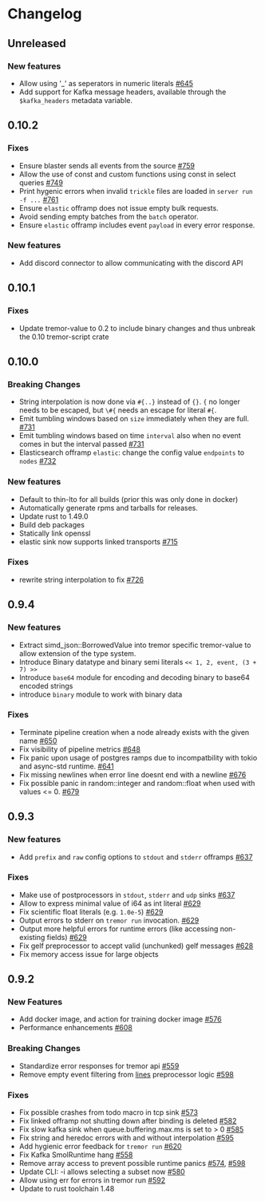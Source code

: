 # Changelog

## Unreleased

### New features

* Allow using '_' as seperators in numeric literals [#645](https://github.com/tremor-rs/tremor-runtime/issues/645)
* Add support for Kafka message headers, available through the `$kafka_headers` metadata variable.

## 0.10.2

### Fixes

* Ensure blaster sends all events from the source [#759](https://github.com/tremor-rs/tremor-runtime/pull/759)
* Allow the use of const and custom functions using const in select queries [#749](https://github.com/tremor-rs/tremor-runtime/issues/749)
* Print hygenic errors when invalid `trickle` files are loaded in `server run -f ...` [#761](https://github.com/tremor-rs/tremor-runtime/issues/761)
* Ensure `elastic` offramp does not issue empty bulk requests.
* Avoid sending empty batches from the `batch` operator.
* Ensure `elastic` offramp includes event `payload` in every error response.

### New features

* Add discord connector to allow communicating with the discord API

## 0.10.1

### Fixes

* Update tremor-value to 0.2 to include binary changes and thus unbreak the 0.10 tremor-script crate

## 0.10.0

### Breaking Changes

* String interpolation is now done via `#{..}` instead of `{}`. `{` no longer needs to be escaped, but `\#{` needs an escape for literal `#{`.
* Emit tumbling windows based on `size` immediately when they are full. [#731](https://github.com/tremor-rs/tremor-runtime/pull/731)
* Emit tumbling windows based on time `interval` also when no event comes in but the interval passed [#731](https://github.com/tremor-rs/tremor-runtime/pull/731)
* Elasticsearch offramp `elastic`: change the config value `endpoints` to `nodes` [#732](https://github.com/tremor-rs/tremor-runtime/pull/732)

### New features

* Default to thin-lto for all builds (prior this was only done in docker)
* Automatically generate rpms and tarballs for releases.
* Update rust to 1.49.0
* Build deb packages
* Statically link openssl
* elastic sink now supports linked transports [#715](https://github.com/tremor-rs/tremor-runtime/pull/715)

### Fixes

* rewrite string interpolation to fix [#726](https://github.com/tremor-rs/tremor-runtime/issues/726)

## 0.9.4

### New features

* Extract simd_json::BorrowedValue into tremor specific tremor-value to allow extension of the type system.
* Introduce Binary datatype and binary semi literals `<< 1, 2, event, (3 + 7) >>`
* Introduce `base64` module for encoding and decoding binary to base64 encoded strings
* introduce `binary` module to work with binary data

### Fixes
* Terminate pipeline creation when a node already exists with the given name [#650](https://github.com/tremor-rs/tremor-runtime/issues/650)
* Fix visibility of pipeline metrics [#648](https://github.com/tremor-rs/tremor-runtime/pull/648)
* Fix panic upon usage of postgres ramps due to incompatbility with tokio and async-std runtime. [#641](https://github.com/tremor-rs/tremor-runtime/pull/641)
* Fix missing newlines when error line doesnt end with a newline [#676](https://github.com/tremor-rs/tremor-runtime/pull/676)
* Fix possible panic in random::integer and random::float when used with values <= 0. [#679](https://github.com/tremor-rs/tremor-runtime/pull/679)

## 0.9.3

### New features

* Add `prefix` and `raw` config options to `stdout` and `stderr` offramps [#637](https://github.com/tremor-rs/tremor-runtime/pull/637)


### Fixes

* Make use of postprocessors in `stdout`, `stderr` and `udp` sinks [#637](https://github.com/tremor-rs/tremor-runtime/pull/637)
* Allow to express minimal value of i64 as int literal [#629](https://github.com/tremor-rs/tremor-runtime/pull/629)
* Fix scientific float literals (e.g. `1.0e-5`) [#629](https://github.com/tremor-rs/tremor-runtime/pull/629)
* Output errors to stderr on `tremor run` invocation. [#629](https://github.com/tremor-rs/tremor-runtime/pull/629)
* Output more helpful errors for runtime errors (like accessing non-existing fields) [#629](https://github.com/tremor-rs/tremor-runtime/pull/629)
* Fix gelf preprocessor to accept valid (unchunked) gelf messages [#628](https://github.com/tremor-rs/tremor-runtime/pull/628)
* Fix memory access issue for large objects


## 0.9.2

### New Features

* Add docker image, and action for training docker image [#576](https://github.com/tremor-rs/tremor-runtime/pull/576)
* Performance enhancements [#608](https://github.com/tremor-rs/tremor-runtime/pull/608)

### Breaking Changes

* Standardize error responses for tremor api [#559](https://github.com/tremor-rs/tremor-runtime/pull/559)
* Remove empty event filtering from [lines](https://docs.tremor.rs/artefacts/preprocessors/#lines) preprocessor logic [#598](https://github.com/tremor-rs/tremor-runtime/pull/598)

### Fixes

* Fix possible crashes from todo macro in tcp sink [#573](https://github.com/tremor-rs/tremor-runtime/pull/573)
* Fix linked offramp not shutting down after binding is deleted [#582](https://github.com/tremor-rs/tremor-runtime/pull/582)
* Fix slow kafka sink when queue.buffering.max.ms is set to > 0 [#585](https://github.com/tremor-rs/tremor-runtime/pull/585)
* Fix string and heredoc errors with and without interpolation [#595](https://github.com/tremor-rs/tremor-runtime/pull/595)
* Add hygienic error feedback for `tremor run` [#620](https://github.com/tremor-rs/tremor-runtime/pull/620)
* Fix Kafka SmolRuntime hang [#558](https://github.com/tremor-rs/tremor-runtime/pull/558)
* Remove array access to prevent possible runtime panics [#574](https://github.com/tremor-rs/tremor-runtime/pull/574), [#598](https://github.com/tremor-rs/tremor-runtime/pull/598)
* Update CLI: -i allows selecting a subset now [#580](https://github.com/tremor-rs/tremor-runtime/pull/580)
* Allow using err for errors in tremor run [#592](https://github.com/tremor-rs/tremor-runtime/pull/592)
* Update to rust toolchain 1.48
